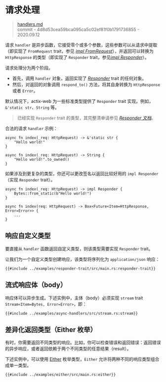 # 请求处理

> [handlers.md](https://github.com/actix/actix-website/blob/master/content/docs/handlers.md)
> <br />
> commit - 4d8d53cea59bca095ca5c02ef81f0b1791736855 - 2020.09.12

请求 `handler` 是异步函数，它接受零个或多个参数，这些参数可以从请求中提取（即实现了 `FromRequest` trait，参见 [*impl FromRequest*][implfromrequest]），并返回可以转换为 `HttpResponse` 的类型（即实现了  `Responder` trait，参见[*impl Responder*][respondertrait]）。

请求处理分为两个阶段。

- 首先，调用 `handler` 对象，返回实现了 [*Responder*][respondertrait] trait 的任何对象。
- 然后，对返回的对象调用 `respond_to()` 方法，将其自身转换为 `HttpResponse` 或者 `Error`。

默认情况下，actix-web 为一些标准类型提供了 `Responder` trait 实现。例如，`&'static str`、`String` 等。

> 已经实现 `Responder` trait 的类型，其完整清单请参见 [*Responder 文档*][responderimpls]。

合法的请求 `handler` 示例：

```rust,edition2018,no_run,noplaypen
async fn index(_req: HttpRequest) -> &'static str {
    "Hello world!"
}
```

```rust,edition2018,no_run,noplaypen
async fn index(_req: HttpRequest) -> String {
    "Hello world!".to_owned()
}
```

如果涉及到更复杂的类型，你还可以更改签名以返回比较好用的 `impl Responder`（实现 `Responder` trait）。

```rust,edition2018,no_run,noplaypen
async fn index(_req: HttpRequest) -> impl Responder {
    Bytes::from_static(b"Hello world!")
}
```

```rust,edition2018,no_run,noplaypen
async fn index(req: HttpRequest) -> Box<Future<Item=HttpResponse, Error=Error>> {
    ...
}
```

## 响应自定义类型

要直接从 `handler` 函数返回自定义类型，则该类型需要实现 `Responder` trait。

让我们为一个自定义类型创建响应，该类型将序列化为 `application/json` 响应：

```rust,edition2018,no_run,noplaypen
{{#include ../examples/responder-trait/src/main.rs:responder-trait}}
```

## 流式响应体（body）

响应体可以异步生成。下述实例中，主体（body）必须实现 `stream` trait `Stream<Item=Bytes, Error=Error>`，即：

```rust,edition2018,no_run,noplaypen
{{#include ../examples/async-handlers/src/stream.rs:stream}}
```

## 差异化返回类型（Either 枚举）

有时，你需要返回不同类型的响应。比如，你可以检查错误和返回错误：返回错误的异步响应，或者返回依赖于两个不同类型的任意结果（result）。

下述实例中，可以使用 [Either][either] 枚举类型，`Either` 允许将两种不同的响应类型组合成单一类型。

```rust,edition2018,no_run,noplaypen
{{#include ../examples/either/src/main.rs:either}}
```

[implfromrequest]: https://docs.rs/actix-web/3/actix_web/trait.FromRequest.html
[respondertrait]: https://docs.rs/actix-web/3/actix_web/trait.Responder.html
[responderimpls]: https://docs.rs/actix-web/3/actix_web/trait.Responder.html#foreign-impls
[either]: https://docs.rs/actix-web/3/actix_web/enum.Either.html
